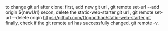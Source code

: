 to change git url after clone:
first, add new git url , git remote set-url --add origin ${newUrl}
secon, delete the static-web-starter git url , git remote  set-url --delete origin https://github.com/ttngocthao/static-web-starter.git
finally, check if the git remote url has successfully changed, git remote -v.
